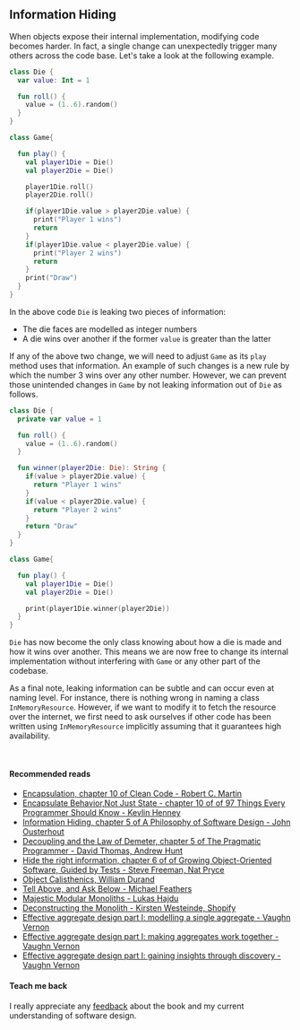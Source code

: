 ## Information Hiding
When objects expose their internal implementation, modifying code becomes harder. In fact, a single change can unexpectedly 
trigger many others across the code base. Let's take a look at the following example.

```kotlin
class Die {
  var value: Int = 1

  fun roll() {
    value = (1..6).random()
  }
}

class Game{

  fun play() {
    val player1Die = Die()
    val player2Die = Die()

    player1Die.roll()
    player2Die.roll()

    if(player1Die.value > player2Die.value) {
      print("Player 1 wins")
      return
    }
    if(player1Die.value < player2Die.value) {
      print("Player 2 wins")
      return
    }
    print("Draw")
  }
}
```

In the above code `Die` is leaking two pieces of information:
* The die faces are modelled as integer numbers
* A die wins over another if the former `value` is greater than the latter

If any of the above two change, we will need to adjust `Game`  as its `play` method uses that information.
An example of such changes is a new rule by which the number 3 wins over any other number.
However, we can prevent those unintended changes in `Game` by not leaking information out of `Die` as follows.

```kotlin
class Die {
  private var value = 1

  fun roll() {
    value = (1..6).random()
  }

  fun winner(player2Die: Die): String {
    if(value > player2Die.value) {
      return "Player 1 wins"
    }
    if(value < player2Die.value) {
      return "Player 2 wins"
    }
    return "Draw"
  }
}

class Game{

  fun play() {
    val player1Die = Die()
    val player2Die = Die()

    print(player1Die.winner(player2Die))
  }
}
```

`Die` has now become the only class knowing about how a die is made and how it wins over another. This means we are now 
free to change its internal implementation without interfering with `Game` or any other part of the codebase.  

As a final note, leaking information can be subtle and can occur even at naming level. For instance, there is nothing
wrong in naming a class `InMemoryResource`. However, if we want to modify it to fetch the resource over the internet,
we first need to ask ourselves if other code has been written using `InMemoryResource` implicitly assuming that it guarantees high availability.

<br/>

#### Recommended reads
* [Encapsulation, chapter 10 of Clean Code - Robert C. Martin](https://www.goodreads.com/book/show/3735293-clean-code)
* [Encapsulate Behavior,Not Just State - chapter 10 of of 97 Things Every Programmer Should Know - Kevlin Henney](https://www.goodreads.com/book/show/7003902-97-things-every-programmer-should-know)
* [Information Hiding, chapter 5 of A Philosophy of Software Design - John Ousterhout](https://www.goodreads.com/en/book/show/39996759-a-philosophy-of-software-design)
* [Decoupling and the Law of Demeter, chapter 5 of The Pragmatic Programmer - David Thomas, Andrew Hunt](https://www.goodreads.com/book/show/4099.The_Pragmatic_Programmer)
* [Hide the right information, chapter 6 of of Growing Object-Oriented Software, Guided by Tests - Steve Freeman, Nat Pryce](https://www.goodreads.com/book/show/4268826-growing-object-oriented-software-guided-by-tests)
* [Object Calisthenics, William Durand](https://williamdurand.fr/2013/06/03/object-calisthenics/)
* [Tell Above, and Ask Below - Michael Feathers](https://michaelfeathers.typepad.com/michael_feathers_blog/2012/03/tell-above-and-ask-below-hybridizing-oo-and-functional-design.html)
* [Majestic Modular Monoliths - Lukas Hajdu](https://lukashajdu.com/post/majestic-modular-monolith/)
* [Deconstructing the Monolith - Kirsten Westeinde, Shopify](https://shopify.engineering/deconstructing-monolith-designing-software-maximizes-developer-productivity)
* [Effective aggregate design part I: modelling a single aggregate - Vaughn Vernon](https://www.dddcommunity.org/wp-content/uploads/files/pdf_articles/Vernon_2011_1.pdf)
* [Effective aggregate design part I: making aggregates work together - Vaughn Vernon](https://www.dddcommunity.org/wp-content/uploads/files/pdf_articles/Vernon_2011_2.pdf)
* [Effective aggregate design part I: gaining insights through discovery - Vaughn Vernon](https://www.dddcommunity.org/wp-content/uploads/files/pdf_articles/Vernon_2011_3.pdf)

#### Teach me back
I really appreciate any [feedback](../introduction/introduction.html#teach-me-back) about the book and my current understanding of software design.
